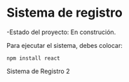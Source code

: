 <h1>Sistema de registro</h1>

-Estado del proyecto: En construción.

Para ejecutar el sistema, debes colocar:

```npm install react ```

Sistema de Registro 2
